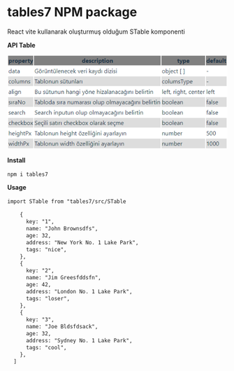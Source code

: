# tables7 NPM package

React vite kullanarak oluşturmuş olduğum STable komponenti

**API Table**

![alt text](./public/tableAPI.PNG)

**Install**

`npm i tables7`

**Usage**

`import STable from "tables7/src/STable`

```const usersData = [
    {
      key: "1",
      name: "John Brownsdfs",
      age: 32,
      address: "New York No. 1 Lake Park",
      tags: "nice",
    },
    {
      key: "2",
      name: "Jim Greesfddsfn",
      age: 42,
      address: "London No. 1 Lake Park",
      tags: "loser",
    },
    {
      key: "3",
      name: "Joe Bldsfdsack",
      age: 32,
      address: "Sydney No. 1 Lake Park",
      tags: "cool",
    },
  ]
```

